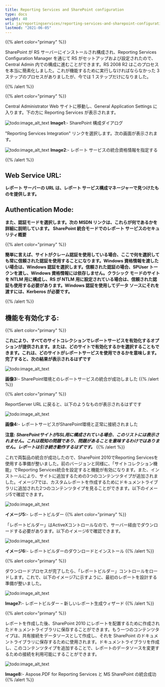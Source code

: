 ```yaml
---
title: Reporting Services and SharePoint configuration
type: docs
weight: 40
url: ja/reportingservices/reporting-services-and-sharepoint-configuration/
lastmod: "2021-06-05"
---
```


{{% alert color="primary" %}}

SharePoint が RS サーバーにインストールされ構成され、Reporting Services Configuration Manager を通じて RS がセットアップおよび設定されたので、Central Admin 内での構成に進むことができます。RS 2008 R2 はこのプロセスを本当に簡素化しました。これが機能するために実行しなければならなかった 3 ステップのプロセスがありましたが、今では 1 ステップだけになりました。

{{% /alert %}}

{{% alert color="primary" %}}

Central Administrator Web サイトに移動し、General Application Settings に入ります。下の方に Reporting Services が表示されます。

![todo:image_alt_text](reporting-services-and-sharepoint-configuration_1.png)
**Image1**:- SharePoint 構成ダイアログ

"Reporting Services Integration" リンクを選択します。次の画面が表示されます。

![todo:image_alt_text](reporting-services-and-sharepoint-configuration_2.png)
**Image2**:- レポート サービスの統合資格情報を指定する

{{% /alert %}}

## Web Service URL:

**レポート サーバーの URL は、レポート サービス構成マネージャーで見つけたものを提供します。**

## Authentication Mode:

**また、認証モードを選択します。次の MSDN リンクは、これらが何であるかを詳細に説明しています。
SharePoint 統合モードでのレポート サービスのセキュリティ概要**

{{% alert color="primary" %}}

**簡単に言えば、サイトがクレーム認証を使用している場合、ここで何を選択しても常に信頼された認証を使用することになります。Windows 資格情報を渡したい場合は、Windows 認証を選択します。信頼された認証の場合、SPUser トークンを渡し、Windows 資格情報には依存しません。クラシック モードのサイトを NTLM 用に構成し、RS が NTLM 用に設定されている場合は、信頼された認証も使用する必要があります。Windows 認証を使用してデータ ソースにそれを渡すには、Kerberos が必要です。**

{{% /alert %}}

## 機能を有効化する:

{{% alert color="primary" %}}

**これにより、すべてのサイトコレクションでレポートサービスを有効化するオプションが提供されます。または、どのサイトで有効化するかを選択することもできます。これは、どのサイトがレポートサービスを使用できるかを意味します。完了すると、次の結果が表示されるはずです**

![todo:image_alt_text](reporting-services-and-sharepoint-configuration_3.png)

**画像3:**- SharePoint環境とのレポートサービスの統合が成功しました
{{% /alert %}}

{{% alert color="primary" %}}

ReportServer URL に戻ると、以下のようなものが表示されるはずです

![todo:image_alt_text](reporting-services-and-sharepoint-configuration_4.png)

**画像4:**- レポートサービスがSharePoint環境と正常に接続されました

**注意:** ***SharePointサイトがSSL用に構成されている場合、このリストには表示されません。これは既知の問題であり、問題があることを意味するわけではありません。レポートは引き続き動作するはずです。***
{{% /alert %}}

これで両製品の統合が成功したので、SharePoint 2010でReporting Servicesを使用する準備が整いました。前のバージョンと同様に、「サイトコレクション機能」でReporting Services統合を設定すると機能が有効になります。また、インストールにより、サイトに追加するための3つのコンテンツタイプが追加されました。イメージ7では、カスタムレポートを作成するためにドキュメントライブラリに追加された2つのコンテンツタイプを見ることができます。以下のイメージ5で確認できます。

![todo:image_alt_text](reporting-services-and-sharepoint-configuration_5.png)

**イメージ5:**- レポートビルダー
{{% alert color="primary" %}}

「レポートビルダー」はActiveXコントロールなので、サーバー経由でダウンロードする必要があります。以下のイメージ6で確認できます。

![todo:image_alt_text](reporting-services-and-sharepoint-configuration_6.png)

**イメージ6:**- レポートビルダーのダウンロードとインストール
{{% /alert %}}

{{% alert color="primary" %}}

ダウンロードプロセスが完了したら、「レポートビルダー」コントロールをロードします。これで、以下のイメージ7に示すように、最初のレポートを設計する準備が整いました。

![todo:image_alt_text](reporting-services-and-sharepoint-configuration_7.png)

**Image7:**- レポートビルダー – 新しいレポート生成ウィザード
{{% /alert %}}

{{% alert color="primary" %}}

レポートを作成した後、SharePoint 2010 にレポートを配置するために作成されたドキュメントライブラリに保存することができます。もう一つのコンテンツタイプは、共有接続をデータソースとして作成し、それを SharePoint のドキュメントライブラリに保存するために使用されます。ドキュメントライブラリを作成し、このコンテンツタイプを追加することで、レポートのデータソースを変更するための接続を利用可能にすることができます。

![todo:image_alt_text](reporting-services-and-sharepoint-configuration_8.png)

**Image8:**- Aspose.PDF for Reporting Services と MS SharePoint の統合成功
{{% /alert %}}